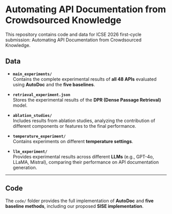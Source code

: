 # Automating API Documentation from Crowdsourced Knowledge
This repository contains code and data for ICSE 2026 first-cycle submission: Automating API Documentation from Crowdsourced Knowledge.

## Data

- **`main_experiments/`**  
  Contains the complete experimental results of **all 48 APIs** evaluated using **AutoDoc** and the **five baselines**.

- **`retrieval_experiment.json`**  
  Stores the experimental results of the **DPR (Dense Passage Retrieval)** model.
  
- **`ablation_studies/`**  
  Includes results from ablation studies, analyzing the contribution of different components or features to the final performance.

- **`temperature_experiment/`**  
  Contains experiments on different **temperature settings**.

- **`llm_experiment/`**  
  Provides experimental results across different **LLMs** (e.g., GPT-4o, LLaMA, Mistral), comparing their performance on API documentation generation.

---

## Code

The `code/` folder provides the full implementation of **AutoDoc** and **five baseline methods**, including our proposed **SISE implementation**. 

